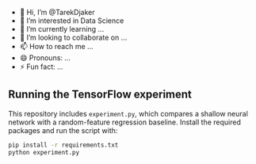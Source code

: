 - 👋 Hi, I’m @TarekDjaker
- 👀 I’m interested in Data Science
- 🌱 I’m currently learning ...
- 💞️ I’m looking to collaborate on ...
- 📫 How to reach me ...
- 😄 Pronouns: ...
- ⚡ Fun fact: ...

<!---
TarekDjaker/TarekDjaker is a ✨ special ✨ repository because its `README.md` (this file) appears on your GitHub profile.
You can click the Preview link to take a look at your changes.
--->

## Running the TensorFlow experiment

This repository includes `experiment.py`, which compares a shallow neural network with a random-feature regression baseline. Install the required packages and run the script with:

```bash
pip install -r requirements.txt
python experiment.py
```

